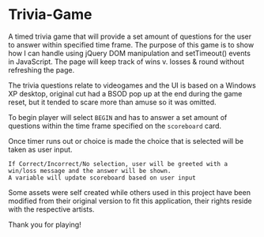 # Trivia-Game
A timed trivia game that will provide a set amount of questions for the user to answer within specified time frame. The purpose of this game is to show how I can handle using jQuery DOM manipulation and setTimeout() events in JavaScript. The page will keep track of wins v. losses & round without refreshing the page.

The trivia questions relate to videogames and the UI is based on a Windows XP desktop, original cut had a BSOD pop up at the end during the game reset, but it tended to scare more than amuse so it was omitted.

To begin player will select `BEGIN` and has to answer a set amount of questions within the time frame specified on the `scoreboard` card.

Once timer runs out or choice is made the choice that is selected will be taken as user input.

    If Correct/Incorrect/No selection, user will be greeted with a win/loss message and the answer will be shown. 
    A variable will update scoreboard based on user input

Some assets were self created while others used in this project have been modified from their original version to fit this application, their rights reside with the respective artists.

Thank you for playing!
